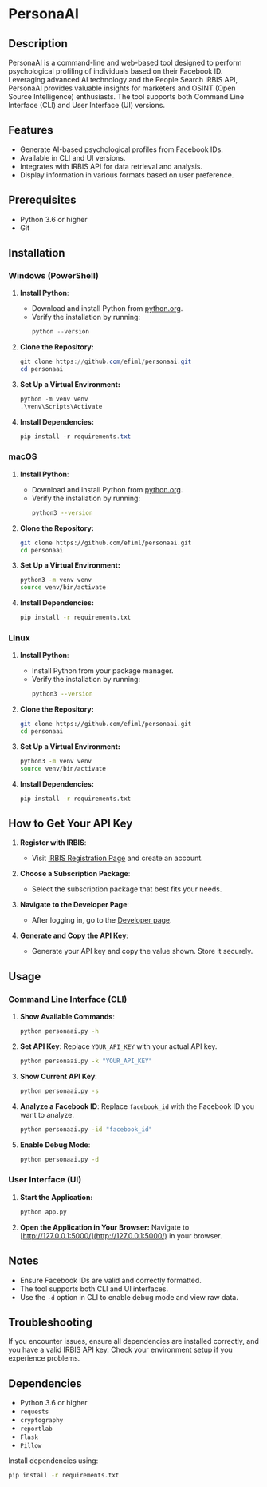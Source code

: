 # PersonaAI

## Description

PersonaAI is a command-line and web-based tool designed to perform psychological profiling of individuals based on their Facebook ID. Leveraging advanced AI technology and the People Search IRBIS API, PersonaAI provides valuable insights for marketers and OSINT (Open Source Intelligence) enthusiasts. The tool supports both Command Line Interface (CLI) and User Interface (UI) versions.

## Features

- Generate AI-based psychological profiles from Facebook IDs.
- Available in CLI and UI versions.
- Integrates with IRBIS API for data retrieval and analysis.
- Display information in various formats based on user preference.

## Prerequisites

- Python 3.6 or higher
- Git

## Installation

### Windows (PowerShell)

1. **Install Python**:
    - Download and install Python from [python.org](https://www.python.org/downloads/).
    - Verify the installation by running:
      ```powershell
      python --version
      ```

2. **Clone the Repository:**
    ```powershell
    git clone https://github.com/efiml/personaai.git
    cd personaai
    ```

3. **Set Up a Virtual Environment:**
    ```powershell
    python -m venv venv
    .\venv\Scripts\Activate
    ```

4. **Install Dependencies:**
    ```powershell
    pip install -r requirements.txt
    ```

### macOS

1. **Install Python**:
    - Download and install Python from [python.org](https://www.python.org/downloads/).
    - Verify the installation by running:
      ```bash
      python3 --version
      ```

2. **Clone the Repository:**
    ```bash
    git clone https://github.com/efiml/personaai.git
    cd personaai
    ```

3. **Set Up a Virtual Environment:**
    ```bash
    python3 -m venv venv
    source venv/bin/activate
    ```

4. **Install Dependencies:**
    ```bash
    pip install -r requirements.txt
    ```

### Linux

1. **Install Python**:
    - Install Python from your package manager.
    - Verify the installation by running:
      ```bash
      python3 --version
      ```

2. **Clone the Repository:**
    ```bash
    git clone https://github.com/efiml/personaai.git
    cd personaai
    ```

3. **Set Up a Virtual Environment:**
    ```bash
    python3 -m venv venv
    source venv/bin/activate
    ```

4. **Install Dependencies:**
    ```bash
    pip install -r requirements.txt
    ```

## How to Get Your API Key

1. **Register with IRBIS**:
    - Visit [IRBIS Registration Page](https://irbis.espysys.com/auth/register) and create an account.

2. **Choose a Subscription Package**:
    - Select the subscription package that best fits your needs.

3. **Navigate to the Developer Page**:
    - After logging in, go to the [Developer page](https://irbis.espysys.com/developer).

4. **Generate and Copy the API Key**:
    - Generate your API key and copy the value shown. Store it securely.

## Usage

### Command Line Interface (CLI)

1. **Show Available Commands**:
    ```bash
    python personaai.py -h
    ```

2. **Set API Key**:
    Replace `YOUR_API_KEY` with your actual API key.
    ```bash
    python personaai.py -k "YOUR_API_KEY"
    ```

3. **Show Current API Key**:
    ```bash
    python personaai.py -s
    ```

4. **Analyze a Facebook ID**:
    Replace `facebook_id` with the Facebook ID you want to analyze.
    ```bash
    python personaai.py -id "facebook_id"
    ```

5. **Enable Debug Mode**:
    ```bash
    python personaai.py -d
    ```

### User Interface (UI)

1. **Start the Application:**
    ```bash
    python app.py
    ```

2. **Open the Application in Your Browser:**
    Navigate to [http://127.0.0.1:5000/](http://127.0.0.1:5000/) in your browser.

## Notes

- Ensure Facebook IDs are valid and correctly formatted.
- The tool supports both CLI and UI interfaces.
- Use the `-d` option in CLI to enable debug mode and view raw data.

## Troubleshooting

If you encounter issues, ensure all dependencies are installed correctly, and you have a valid IRBIS API key. Check your environment setup if you experience problems.

## Dependencies

- Python 3.6 or higher
- `requests`
- `cryptography`
- `reportlab`
- `Flask`
- `Pillow`

Install dependencies using:
```bash
pip install -r requirements.txt

